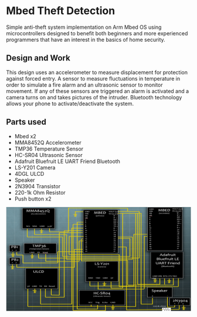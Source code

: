 # Mbed Theft Detection
Simple anti-theft system implementation on Arm Mbed OS using microcontrollers designed to benefit both beginners and more experienced programmers that have an interest in the basics of home security. 

## Design and Work
This design uses an accelerometer to measure displacement for protection against forced entry. A sensor to measure fluctuations in temperature in order to simulate a fire alarm and an ultrasonic sensor to monitor movement. If any of these sensors are triggered an alarm is activated and a camera turns on and takes pictures of the intruder. Bluetooth technology allows your phone to activate/deactivate the system.

## Parts used
* Mbed x2
* MMA8452Q Accelerometer
* TMP36 Temperature Sensor
* HC-SR04 Ultrasonic Sensor
* Adafruit Bluefruit LE UART Friend Bluetooth
* LS-Y201 Camera
* 4DGL ULCD
* Speaker
* 2N3904 Transistor
* 220-1k Ohm Resistor
* Push button x2

![Project Schematic](MbedProjectSchematic.png)
